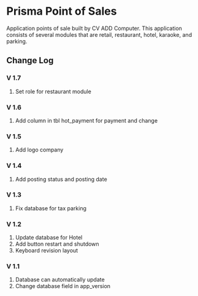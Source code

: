 # Prisma Point of Sales
Application points of sale built by CV ADD Computer. This application consists of several modules that are retail, restaurant, hotel, karaoke, and parking.

## Change Log

### V 1.7
1. Set role for restaurant module

### V 1.6
1. Add column in tbl hot_payment for payment and change

### V 1.5
1. Add logo company

### V 1.4
1. Add posting status and posting date

### V 1.3
1. Fix database for tax parking

### V 1.2
1. Update database for Hotel
1. Add button restart and shutdown
1. Keyboard revision layout

### V 1.1
1. Database can automatically update
1. Change database field in app_version
